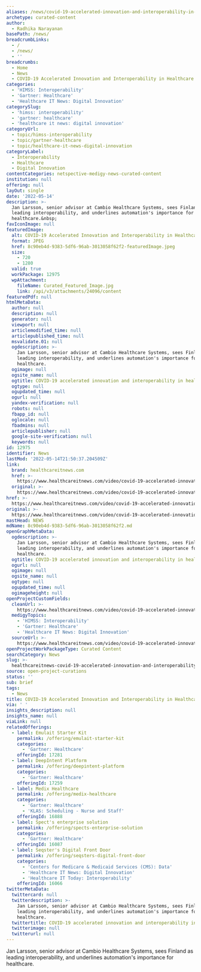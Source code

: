 ```yaml
---
aliases: /news/covid-19-accelerated-innovation-and-interoperability-in-healthcare
archetype: curated-content
author:
  - Radhika Narayanan
basePath: /news/
breadcrumbLinks:
  - /
  - /news/
  - ''
breadcrumbs:
  - Home
  - News
  - COVID-19 Accelerated Innovation and Interoperability in Healthcare
categories:
  - 'HIMSS: Interoperability'
  - 'Gartner: Healthcare'
  - 'Healthcare IT News: Digital Innovation'
categorySlug:
  - 'himss: interoperability'
  - 'gartner: healthcare'
  - 'healthcare it news: digital innovation'
categoryUrl:
  - topic/himss-interoperability
  - topic/gartner-healthcare
  - topic/healthcare-it-news-digital-innovation
categoryLabel:
  - Interoperability
  - Healthcare
  - Digital Innovation
contentCategories: netspective-medigy-news-curated-content
institution: null
offering: null
layOut: single
date: '2022-05-14'
description: >-
  Jan Larsson, senior advisor at Cambio Healthcare Systems, sees Finland as
  leading interoperability, and underlines automation's importance for
  healthcare.&nbsp;
favIconImage: null
featuredImage:
  alt: COVID-19 Accelerated Innovation and Interoperability in Healthcare
  format: JPEG
  href: 8c90eb4d-9383-5df6-96ab-3013058f62f2-featuredImage.jpeg
  size:
    - 720
    - 1280
  valid: true
  workPackage: 12975
  wpAttachment:
    fileName: Curated_Featured_Image.jpg
    link: /api/v3/attachments/24096/content
featuredPdf: null
htmlMetaData:
  author: null
  description: null
  generator: null
  viewport: null
  articlemodified_time: null
  articlepublished_time: null
  msvalidate.01: null
  ogdescription: >-
    Jan Larsson, senior advisor at Cambio Healthcare Systems, sees Finland as
    leading interoperability, and underlines automation's importance for
    healthcare.
  ogimage: null
  ogsite_name: null
  ogtitle: COVID-19 accelerated innovation and interoperability in healthcare
  ogtype: null
  ogupdated_time: null
  ogurl: null
  yandex-verification: null
  robots: null
  fbapp_id: null
  oglocale: null
  fbadmins: null
  articlepublisher: null
  google-site-verification: null
  keywords: null
id: 12975
identifier: News
lastMod: '2022-05-14T21:50:37.204509Z'
link:
  brand: healthcareitnews.com
  href: >-
    https://www.healthcareitnews.com/video/covid-19-accelerated-innovation-healthcare-and-interoperability
  original: >-
    https://www.healthcareitnews.com/video/covid-19-accelerated-innovation-healthcare-and-interoperability
href: >-
  https://www.healthcareitnews.com/video/covid-19-accelerated-innovation-healthcare-and-interoperability
original: >-
  https://www.healthcareitnews.com/video/covid-19-accelerated-innovation-healthcare-and-interoperability
mastHead: NEWS
mdName: 8c90eb4d-9383-5df6-96ab-3013058f62f2.md
openGraphMetaData:
  ogdescription: >-
    Jan Larsson, senior advisor at Cambio Healthcare Systems, sees Finland as
    leading interoperability, and underlines automation's importance for
    healthcare.
  ogtitle: COVID-19 accelerated innovation and interoperability in healthcare
  ogurl: null
  ogimage: null
  ogsite_name: null
  ogtype: null
  ogupdated_time: null
  ogimageheight: null
openProjectCustomFields:
  cleanUrl: >-
    https://www.healthcareitnews.com/video/covid-19-accelerated-innovation-healthcare-and-interoperability
  medigyTopics:
    - 'HIMSS: Interoperability'
    - 'Gartner: Healthcare'
    - 'Healthcare IT News: Digital Innovation'
  sourceUrl: >-
    https://www.healthcareitnews.com/video/covid-19-accelerated-innovation-healthcare-and-interoperability
openProjectWorkPackageType: Curated Content
searchCategory: News
slug: >-
  healthcareitnews-covid-19-accelerated-innovation-and-interoperability-in-healthcare
source: open-project-curations
status: ''
sub: brief
tags:
  - News
title: COVID-19 Accelerated Innovation and Interoperability in Healthcare
via: ' '
insights_description: null
insights_name: null
viaLink: null
relatedOfferings:
  - label: Emulait Starter Kit
    permalink: /offering/emulait-starter-kit
    categories:
      - 'Gartner: Healthcare'
    offeringId: 17281
  - label: DeepIntent Platform
    permalink: /offering/deepintent-platform
    categories:
      - 'Gartner: Healthcare'
    offeringId: 17259
  - label: Medix Healthcare
    permalink: /offering/medix-healthcare
    categories:
      - 'Gartner: Healthcare'
      - 'KLAS: Scheduling - Nurse and Staff'
    offeringId: 16888
  - label: Spect's enterprise solution
    permalink: /offering/spects-enterprise-solution
    categories:
      - 'Gartner: Healthcare'
    offeringId: 16087
  - label: Seqster's Digital Front Door
    permalink: /offering/seqsters-digital-front-door
    categories:
      - 'Centers for Medicare & Medicaid Services (CMS): Data'
      - 'Healthcare IT News: Digital Innovation'
      - 'Healthcare IT Today: Interoperability'
    offeringId: 16066
twitterMetaData:
  twittercard: null
  twitterdescription: >-
    Jan Larsson, senior advisor at Cambio Healthcare Systems, sees Finland as
    leading interoperability, and underlines automation's importance for
    healthcare.
  twittertitle: COVID-19 accelerated innovation and interoperability in healthcare
  twitterimage: null
  twitterurl: null
---
```

<p>Jan Larsson, senior advisor at Cambio Healthcare Systems, sees Finland as leading interoperability, and underlines automation's importance for healthcare.<br><br>&nbsp;</p>